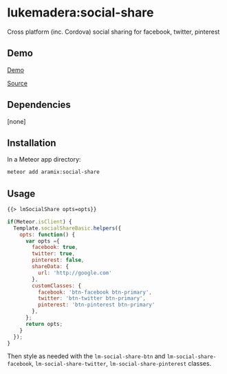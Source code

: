 # lukemadera:social-share

Cross platform (inc. Cordova) social sharing for facebook, twitter, pinterest


## Demo

[Demo](http://lukemadera-packages.meteor.com/social-share-basic)

[Source](https://github.com/lukemadera/meteor-packages/tree/master/social-share/basic)


## Dependencies

[none]


## Installation

In a Meteor app directory:
```bash
meteor add aramix:social-share
```


## Usage

```html
{{> lmSocialShare opts=opts}}
```

```js
if(Meteor.isClient) {
  Template.socialShareBasic.helpers({
    opts: function() {
      var opts ={
        facebook: true,
        twitter: true,
        pinterest: false,
        shareData: {
          url: 'http://google.com'
        },
        customClasses: {
          facebook: 'btn-facebook btn-primary',
          twitter: 'btn-twitter btn-primary',
          pinterest: 'btn-pinterest btn-primary'
        },
      };
      return opts;
    }
  });
}
```

Then style as needed with the `lm-social-share-btn` and `lm-social-share-facebook`, `lm-social-share-twitter`, `lm-social-share-pinterest` classes.
